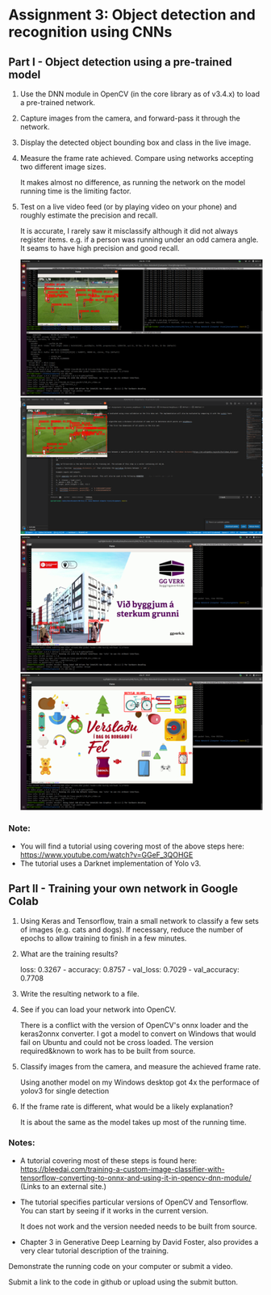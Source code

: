 # Assignment 3: Object detection and recognition using CNNs

## Part I - Object detection using a pre-trained model

1. Use the DNN module in OpenCV (in the core library as of v3.4.x) to load a pre-trained network.
2. Capture images from the camera, and forward-pass it through the network.
3. Display the detected object bounding box and class in the live image.
4. Measure the frame rate achieved.  Compare using networks accepting two different image sizes.

    It makes almost no difference, as running the network on the model running time is the limiting factor.

5. Test on a live video feed (or by playing video on your phone) and roughly estimate the precision and recall.

    It is accurate, I rarely saw it misclassify although it did not always register items. e.g. if a person was running under an odd camera angle.
    It seams to have high precision and good recall.

    ![FootBall](images/football.png)
    ![FootBall](images/football2.png)
    ![FootBall](images/ad.png)
    ![FootBall](images/ad2.png)

### Note:
* You will find a tutorial using covering most of the above steps here: https://www.youtube.com/watch?v=GGeF_3QOHGE
* The tutorial uses a Darknet implementation of Yolo v3.

## Part II - Training your own network in Google Colab

1. Using Keras and Tensorflow, train a small network to classify a few sets of images (e.g. cats and dogs).  If necessary, reduce the number of epochs to allow training to finish in a few minutes.
2. What are the training results?

    loss: 0.3267 - accuracy: 0.8757 - val_loss: 0.7029 - val_accuracy: 0.7708

3. Write the resulting network to a file.
4. See if you can load your network into OpenCV.

    There is a conflict with the version of OpenCV's onnx loader and the keras2onnx converter.
    I got a model to convert on Windows that would fail on Ubuntu and could not be cross loaded.
    The version required&known to work has to be built from source.

5. Classify images from the camera, and measure the achieved frame rate.

    Using another model on my Windows desktop got 4x the performace of yolov3 for single detection

6. If the frame rate is different, what would be a likely explanation?

    It is about the same as the model takes up most of the running time.

### Notes:
* A tutorial covering most of these steps is found here: https://bleedai.com/training-a-custom-image-classifier-with-tensorflow-converting-to-onnx-and-using-it-in-opencv-dnn-module/ (Links to an external site.)
* The tutorial specifies particular versions of OpenCV and Tensorflow.  You can start by seeing if it works in the current version.
    
    It does not work and the version needed needs to be built from source. 

* Chapter 3 in Generative Deep Learning by David Foster, also provides a very clear tutorial description of the training.

Demonstrate the running code on your computer or submit a video.

Submit a link to the code in github or upload using the submit button.